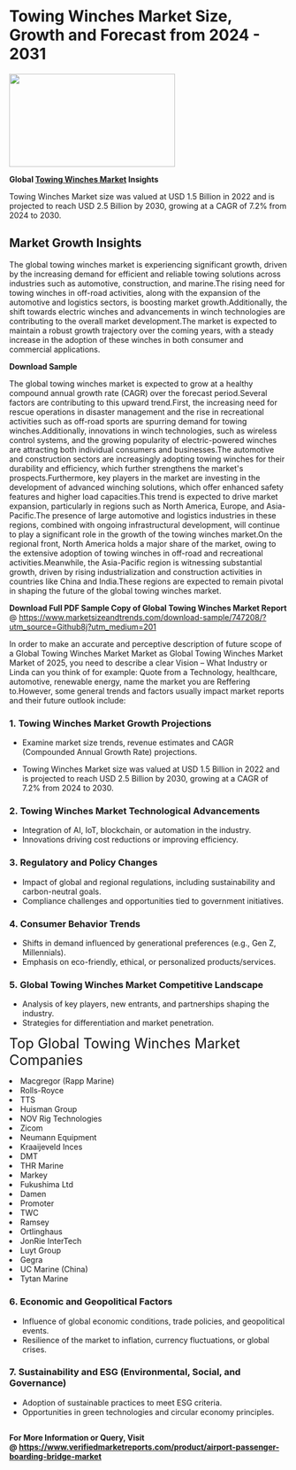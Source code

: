 <H1>Towing Winches Market Size, Growth and Forecast from 2024 - 2031</H1><img class="aligncenter size-medium wp-image-584254" src="https://thirdeyenews.in/wp-content/uploads/2024/09/Global-Market-Research-300x168.jpeg" alt="" width="300" height="168" /><p><strong>Global&nbsp;<a href="https://www.marketsizeandtrends.com/download-sample/747208/?utm_source=Github8j?utm_medium=201">Towing Winches Market</a> Insights</strong></p><p>Towing Winches Market size was valued at USD 1.5 Billion in 2022 and is projected to reach USD 2.5 Billion by 2030, growing at a CAGR of 7.2% from 2024 to 2030.</p><p><h2>Market Growth Insights</h2> <p>The global towing winches market is experiencing significant growth, driven by the increasing demand for efficient and reliable towing solutions across industries such as automotive, construction, and marine.The rising need for towing winches in off-road activities, along with the expansion of the automotive and logistics sectors, is boosting market growth.Additionally, the shift towards electric winches and advancements in winch technologies are contributing to the overall market development.The market is expected to maintain a robust growth trajectory over the coming years, with a steady increase in the adoption of these winches in both consumer and commercial applications.</p> <p><strong>Download Sample</strong></p> <p>The global towing winches market is expected to grow at a healthy compound annual growth rate (CAGR) over the forecast period.Several factors are contributing to this upward trend.First, the increasing need for rescue operations in disaster management and the rise in recreational activities such as off-road sports are spurring demand for towing winches.Additionally, innovations in winch technologies, such as wireless control systems, and the growing popularity of electric-powered winches are attracting both individual consumers and businesses.The automotive and construction sectors are increasingly adopting towing winches for their durability and efficiency, which further strengthens the market's prospects.Furthermore, key players in the market are investing in the development of advanced winching solutions, which offer enhanced safety features and higher load capacities.This trend is expected to drive market expansion, particularly in regions such as North America, Europe, and Asia-Pacific.The presence of large automotive and logistics industries in these regions, combined with ongoing infrastructural development, will continue to play a significant role in the growth of the towing winches market.On the regional front, North America holds a major share of the market, owing to the extensive adoption of towing winches in off-road and recreational activities.Meanwhile, the Asia-Pacific region is witnessing substantial growth, driven by rising industrialization and construction activities in countries like China and India.These regions are expected to remain pivotal in shaping the future of the global towing winches market.</p> <p><span class=""><strong>Download Full PDF Sample Copy of Global Towing Winches Market Report</strong> @ <a href="https://www.marketsizeandtrends.com/download-sample/747208/?utm_source=Github8j?utm_medium=201" target="_blank">https://www.marketsizeandtrends.com/download-sample/747208/?utm_source=Github8j?utm_medium=201</a></span></p><p>In order to make an accurate and perceptive description of future scope of a Global&nbsp;Towing Winches Market Market as Global&nbsp;Towing Winches Market Market of 2025, you need to describe a clear Vision &ndash; What Industry or Linda can you think of for example: Quote from a Technology, healthcare, automotive, renewable energy, name the market you are Reffering to.However, some general trends and factors usually impact market reports and their future outlook include:</p><h3>1.&nbsp;<strong>Towing Winches Market Growth Projections</strong></h3><ul><li>Examine market size trends, revenue estimates and CAGR (Compounded Annual Growth Rate) projections.</li><li><p>Towing Winches Market size was valued at USD 1.5 Billion in 2022 and is projected to reach USD 2.5 Billion by 2030, growing at a CAGR of 7.2% from 2024 to 2030.</p></li></ul><h3>2.&nbsp;<strong>Towing Winches Market Technological Advancements</strong></h3><ul><li>Integration of AI, IoT, blockchain, or automation in the industry.</li><li>Innovations driving cost reductions or improving efficiency.</li></ul><h3>3.&nbsp;<strong>Regulatory and Policy Changes</strong></h3><ul><li>Impact of global and regional regulations, including sustainability and carbon-neutral goals.</li><li>Compliance challenges and opportunities tied to government initiatives.</li></ul><h3>4.&nbsp;<strong>Consumer Behavior Trends</strong></h3><ul><li>Shifts in demand influenced by generational preferences (e.g., Gen Z, Millennials).</li><li>Emphasis on eco-friendly, ethical, or personalized products/services.</li></ul><h3>5.&nbsp;<strong>Global Towing Winches Market Competitive Landscape</strong></h3><ul><li>Analysis of key players, new entrants, and partnerships shaping the industry.</li><li>Strategies for differentiation and market penetration.</li></ul><p data-pm-slice="1 1 []"><span style="color: inherit; font-family: inherit; font-size: 25px;">Top Global Towing Winches Market Companies</span></p><div class="" data-test-id=""><p><li>Macgregor (Rapp Marine)</li><li> Rolls-Royce</li><li> TTS</li><li> Huisman Group</li><li> NOV Rig Technologies</li><li> Zicom</li><li> Neumann Equipment</li><li> Kraaijeveld Inces</li><li> DMT</li><li> THR Marine</li><li> Markey</li><li> Fukushima Ltd</li><li> Damen</li><li> Promoter</li><li> TWC</li><li> Ramsey</li><li> Ortlinghaus</li><li> JonRie InterTech</li><li> Luyt Group</li><li> Gegra</li><li> UC Marine (China)</li><li> Tytan Marine</li></p></div><h3>6.&nbsp;<strong>Economic and Geopolitical Factors</strong></h3><ul><li>Influence of global economic conditions, trade policies, and geopolitical events.</li><li>Resilience of the market to inflation, currency fluctuations, or global crises.</li></ul><h3>7.&nbsp;<strong>Sustainability and ESG (Environmental, Social, and Governance)</strong></h3><ul><li>Adoption of sustainable practices to meet ESG criteria.</li><li>Opportunities in green technologies and circular economy principles.</li></ul><h2><strong style="font-size: 14px;">For More Information or Query, Visit @&nbsp;</strong><a style="background-color: #ffffff; font-size: 14px;" href="https://www.marketsizeandtrends.com/report/towing-winches-market/" target="_blank">https://www.verifiedmarketreports.com/product/airport-passenger-boarding-bridge-market</a></h2>